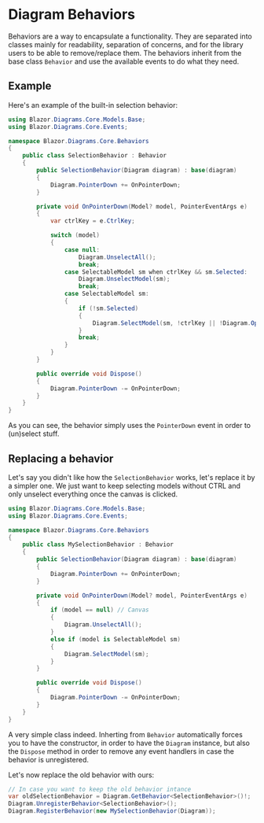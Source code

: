 # Diagram Behaviors

Behaviors are a way to encapsulate a functionality. They are separated into classes mainly for readability, separation of concerns, and for the library users to be able to remove/replace them. The behaviors inherit from the base class `Behavior` and use the available events to do what they need.

## Example

Here's an example of the built-in selection behavior:

```csharp
using Blazor.Diagrams.Core.Models.Base;
using Blazor.Diagrams.Core.Events;

namespace Blazor.Diagrams.Core.Behaviors
{
    public class SelectionBehavior : Behavior
    {
        public SelectionBehavior(Diagram diagram) : base(diagram)
        {
            Diagram.PointerDown += OnPointerDown;
        }

        private void OnPointerDown(Model? model, PointerEventArgs e)
        {
            var ctrlKey = e.CtrlKey;

            switch (model)
            {
                case null:
                    Diagram.UnselectAll();
                    break;
                case SelectableModel sm when ctrlKey && sm.Selected:
                    Diagram.UnselectModel(sm);
                    break;
                case SelectableModel sm:
                {
                    if (!sm.Selected)
                    {
                        Diagram.SelectModel(sm, !ctrlKey || !Diagram.Options.AllowMultiSelection);
                    }
                    break;
                }
            }
        }

        public override void Dispose()
        {
            Diagram.PointerDown -= OnPointerDown;
        }
    }
}
```

As you can see, the behavior simply uses the `PointerDown` event in order to (un)select stuff.

## Replacing a behavior

Let's say you didn't like how the `SelectionBehavior` works, let's replace it by a simpler one. We just want to keep selecting models without CTRL and only unselect everything once the canvas is clicked.

```csharp
using Blazor.Diagrams.Core.Models.Base;
using Blazor.Diagrams.Core.Events;

namespace Blazor.Diagrams.Core.Behaviors
{
    public class MySelectionBehavior : Behavior
    {
        public SelectionBehavior(Diagram diagram) : base(diagram)
        {
            Diagram.PointerDown += OnPointerDown;
        }

        private void OnPointerDown(Model? model, PointerEventArgs e)
        {
            if (model == null) // Canvas
            {
                Diagram.UnselectAll();
            }
            else if (model is SelectableModel sm)
            {
                Diagram.SelectModel(sm);
            }
        }

        public override void Dispose()
        {
            Diagram.PointerDown -= OnPointerDown;
        }
    }
}
```

A very simple class indeed. Inherting from `Behavior` automatically forces you to have the constructor, in order to have the `Diagram` instance, but also the `Dispose` method in order to remove any event handlers in case the behavior is unregistered.

Let's now replace the old behavior with ours:

```csharp
// In case you want to keep the old behavior intance
var oldSelectionBehavior = Diagram.GetBehavior<SelectionBehavior>()!;
Diagram.UnregisterBehavior<SelectionBehavior>();
Diagram.RegisterBehavior(new MySelectionBehavior(Diagram));
```